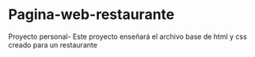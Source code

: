 # Pagina-web-restaurante
Proyecto personal- Este proyecto enseñará el archivo base de html y css creado para un restaurante 
